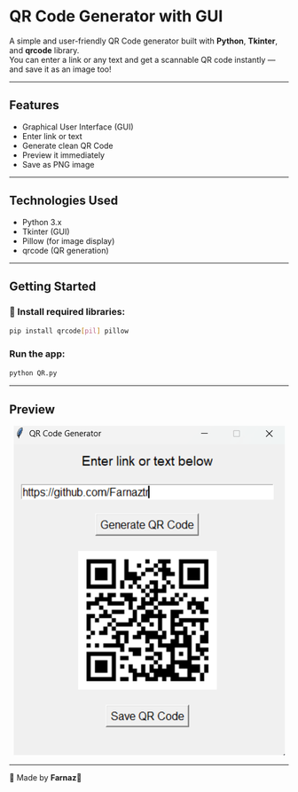# QR Code Generator with GUI

A simple and user-friendly QR Code generator built with **Python**, **Tkinter**, and **qrcode** library.  
You can enter a link or any text and get a scannable QR code instantly — and save it as an image too!

---

## Features

-  Graphical User Interface (GUI)
-  Enter link or text
-  Generate clean QR Code
-  Preview it immediately
-  Save as PNG image

---

## Technologies Used

- Python 3.x
- Tkinter (GUI)
- Pillow (for image display)
- qrcode (QR generation)

---

##  Getting Started

### 🔧 Install required libraries:

```bash
pip install qrcode[pil] pillow
```

### Run the app:

```bash
python QR.py
```

---

## Preview

<p align="center">
  <img src="Screenshot 2025-06-14 070026.png" alt="QR App"/>
</p>

---

🖤 Made by **Farnaz**🖤 


